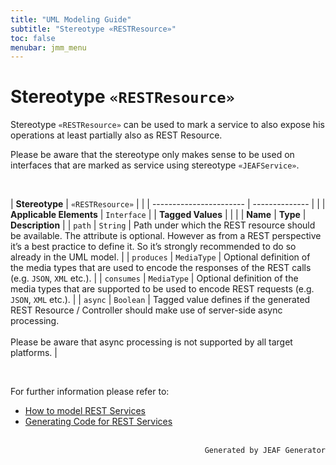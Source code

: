 ```yaml
---
title: "UML Modeling Guide"
subtitle: "Stereotype «RESTResource»"
toc: false
menubar: jmm_menu
---
```


# Stereotype `«RESTResource»`
Stereotype `«RESTResource»` can be used to mark a service to also expose his operations at least partially also as REST Resource. 

Please be aware that the stereotype only makes sense to be used on interfaces that are marked as service using stereotype `«JEAFService»`.

<br>

| **Stereotype**          | `«RESTResource»` | |
| ----------------------- | -------------- | |
| **Applicable Elements** | `Interface`        |
| **Tagged Values**       |                       |                                                                                                                                                                                                          |
| **Name**                | **Type**              | **Description**                                                                                                                                                                                          |
| `path`   | `String` | Path under which the REST resource should be available. The attribute is optional. However as from a REST perspective it’s a best practice to define it. So it’s strongly recommended to do so already in the UML model. |
| `produces`   | `MediaType` | Optional definition of the media types that are used to encode the responses of the REST calls (e.g. `JSON`, `XML` etc.). |
| `consumes`   | `MediaType` | Optional definition of the media types that are supported to be used to encode REST requests (e.g. `JSON`, `XML` etc.). |
| `async`   | `Boolean` | Tagged value defines if the generated REST Resource / Controller should make use of server-side async processing.<br><br>Please be aware that async processing is not supported by all target platforms. |

<br>

For further information please refer to:
- [How to model REST Services](/uml-modeling-guide/how-to-model-rest-service-apis)
- [Generating Code for REST Services](/developer-guide/code-for-jeaf-services)


<br>

<div style="text-align: right"><code>Generated by JEAF Generator</code></div>

    